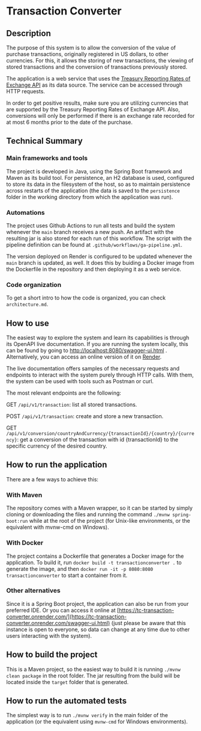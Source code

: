 # Transaction Converter

## Description

The purpose of this system is to allow the conversion of the value of purchase transactions, originally registered in US dollars, to other currencies. For this, it allows the storing of new transactions, the viewing of stored transactions and the conversion of transactions previously stored.

The application is a web service that uses the [Treasury Reporting Rates of Exchange API](https://fiscaldata.treasury.gov/datasets/treasury-reporting-rates-exchange/treasury-reporting-rates-of-exchange) as its data source. The service can be accessed through HTTP requests.

In order to get positive results, make sure you are utilizing currencies that are supported by the Treasury Reporting Rates of Exchange API. Also, conversions will only be performed if there is an exchange rate recorded for at most 6 months prior to the date of the purchase.


## Technical Summary

### Main frameworks and tools

The project is developed in Java, using the Spring Boot framework and Maven as its build tool. For persistence, an H2 database is used, configured to store its data in the filesystem of the host, so as to maintain persistence across restarts of the application (the data is saved to the `persistence` folder in the working directory from which the application was run).

### Automations

The project uses Github Actions to run all tests and build the system whenever the `main` branch receives a new push. An artifact with the resulting jar is also stored for each run of this workflow. The script with the pipeline definition can be found at `.github/workflows/ga-pipeline.yml`.

The version deployed on Render is configured to be updated whenever the `main` branch is updated, as well. It does this by buiding a Docker image from the Dockerfile in the repository and then deploying it as a web service.

### Code organization

To get a short intro to how the code is organized, you can check `architecture.md`.


## How to use

The easiest way to explore the system and learn its capabilities is through its OpenAPI live documentation. If you are running the system locally, this can be found by going to [http://localhost:8080/swagger-ui.html](http://localhost:8080/swagger-ui.html) . Alternatively, you can access an online version of it on [Render](https://tc-transaction-converter.onrender.com/swagger-ui.html).

The live documentation offers samples of the necessary requests and endpoints to interact with the system purely through HTTP calls. With them, the system can be used with tools such as Postman or curl.

The most relevant endpoints are the following:

GET `/api/v1/transaction`: list all stored transactions.

POST `/api/v1/transaction`: create and store a new transaction.

GET `/api/v1/conversion/countryAndCurrency/{transactionId}/{country}/{currency}`: get a conversion of the transaction with id {transactionId} to the specific currency of the desired country.


## How to run the application

There are a few ways to achieve this:

### With Maven

The repository comes with a Maven wrapper, so it can be started by simply cloning or downloading the files and running the command `./mvnw spring-boot:run` while at the root of the project (for Unix-like environments, or the equivalent with mvnw-cmd on Windows).

### With Docker

The project contains a Dockerfile that generates a Docker image for the application. To build it, run `docker build -t transactionconverter .` to generate the image, and then `docker run -it -p 8080:8080 transactionconverter` to start a container from it.

### Other alternatives

Since it is a Spring Boot project, the application can also be run from your preferred IDE. Or you can access it online at [https://tc-transaction-converter.onrender.com/](https://tc-transaction-converter.onrender.com/swagger-ui.html) (just please be aware that this instance is open to everyone, so data can change at any time due to other users interacting with the system).


## How to build the project

This is a Maven project, so the easiest way to build it is running `./mvnw clean package` in the root folder. The jar resulting from the build will be located inside the `target` folder that is generated.


## How to run the automated tests

The simplest way is to run `./mvnw verify` in the main folder of the application (or the equivalent using `mvnw-cmd` for Windows environments).

